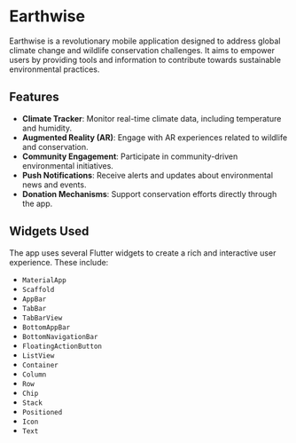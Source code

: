 # Earthwise
Earthwise is a revolutionary mobile application designed to address global climate change and wildlife conservation challenges. It aims to empower users by providing tools and information to contribute towards sustainable environmental practices.

## Features

- **Climate Tracker**: Monitor real-time climate data, including temperature and humidity.
- **Augmented Reality (AR)**: Engage with AR experiences related to wildlife and conservation.
- **Community Engagement**: Participate in community-driven environmental initiatives.
- **Push Notifications**: Receive alerts and updates about environmental news and events.
- **Donation Mechanisms**: Support conservation efforts directly through the app.

## Widgets Used

The app uses several Flutter widgets to create a rich and interactive user experience. These include:

- `MaterialApp`
- `Scaffold`
- `AppBar`
- `TabBar`
- `TabBarView`
- `BottomAppBar`
- `BottomNavigationBar`
- `FloatingActionButton`
- `ListView`
- `Container`
- `Column`
- `Row`
- `Chip`
- `Stack`
- `Positioned`
- `Icon`
- `Text`
